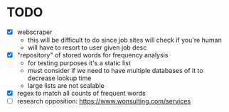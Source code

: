 # TODO
- [x] webscraper
    - this will be difficult to do since job sites will check if you're human
    - will have to resort to user given job desc
- [x] "repository" of stored words for frequency analysis
    - for testing purposes it's a static list
    - must consider if we need to have multiple databases of it to decrease lookup time
    - large lists are not scalable
- [x] regex to match all counts of frequent words
- [ ] research opposition: https://www.wonsulting.com/services
